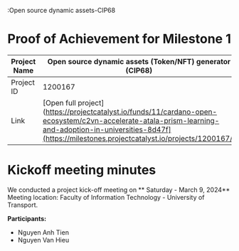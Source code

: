 :Open source dynamic assets-CIP68

#  Proof of Achievement for Milestone 1
|  Project Name |Open source dynamic assets (Token/NFT) generator (CIP68)|
| ------------ | ------------ |
| Project ID  | 1200167 |
|  Link  |  [Open full project](https://projectcatalyst.io/funds/11/cardano-open-ecosystem/c2vn-accelerate-atala-prism-learning-and-adoption-in-universities-8d47f](https://milestones.projectcatalyst.io/projects/1200167/) |


# Kickoff meeting minutes 
We conducted a project kick-off meeting on ** Saturday - March 9, 2024**
Meeting location: Faculty of Information Technology - University of Transport.

**Participants:**
- Nguyen Anh Tien
- Nguyen Van Hieu
 
